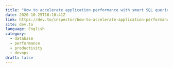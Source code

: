 ```yaml
---
title: "How to accelerate application performance with smart SQL queries."
date: 2020-10-25T16:10:41Z
link: https://dev.to/inspector/how-to-accelerate-application-performance-with-smart-sql-queries-4ggj?utm_medium=RSS&utm_source=news.12bit.vn
site: dev.to
language: English
category:
  - database
  - performance
  - productivity
  - devops
draft: false
---
```

